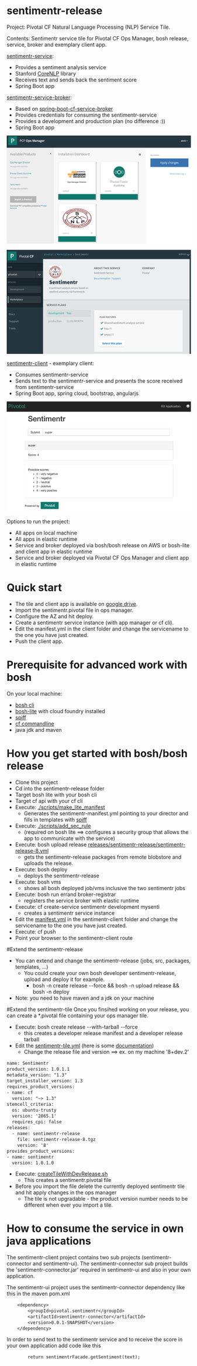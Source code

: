 # sentimentr-release
Project: Pivotal CF Natural Language Processing (NLP) Service Tile.

Contents: Sentimentr service tile for Pivotal CF Ops Manager, bosh release, service, broker and exemplary client app. 
 
[sentimentr-service](/src/sentimentr-service): 
- Provides a sentiment analysis service
- Stanford [CoreNLP](http://nlp.stanford.edu/software/corenlp.shtml) library
- Receives text and sends back the sentiment score
- Spring Boot app

[sentimentr-service-broker](/src/sentimentr-service-broker):
- Based on [spring-boot-cf-service-broker](https://github.com/cloudfoundry-community/spring-boot-cf-service-broker)
- Provides credentials for consuming the sentimentr-service
- Provides a development and production plan (no difference :))
- Spring Boot app

![Alt text](/docs/ops-manager.png?raw=true "tile")

![Alt text](/docs/app-manager.png?raw=true "app-manager")

[sentimentr-client](/sentimentr-client) - exemplary client:
- Consumes sentimentr-service
- Sends text to the sentimentr-service and presents the score received from sentimentr-service
- Spring Boot app, spring cloud, bootstrap, angularjs

![Alt text](/docs/sentimentr-client.png?raw=true "sentimentr-client")

Options to run the project:
- All apps on local machine
- All apps in elastic runtime
- Service and broker deployed via bosh/bosh release on AWS or bosh-lite and client app in elastic runtime 
- Service and broker deployed via Pivotal CF Ops Manager and client app in elastic runtime 

# Quick start
- The tile and client app is available on [google drive](https://drive.google.com/open?id=0B-JMhN27hCC8b0JVUFlHc3F6VE0&authuser=0).
- Import the sentimentr.pivotal file in ops manager.
- Configure the AZ and hit deploy.
- Create a sentimentr service instance (with app manager or cf cli).
- Edit the manifest.yml in the client folder and change the servicename to the one you have just created.
- Push the client app.

# Prerequisite for advanced work with bosh
On your local machine:
- [bosh cli](https://github.com/cloudfoundry-community/traveling-bosh)
- [bosh-lite](https://github.com/cloudfoundry/bosh-lite) with cloud foundry installed 
- [spiff](https://github.com/cloudfoundry-incubator/spiff/)
- [cf commandline](https://github.com/cloudfoundry/cli)
- java jdk and maven

# How you get started with bosh/bosh release
- Clone this project
- Cd into the sentimentr-release folder
- Target bosh lite with your bosh cli
- Target cf api with your cf cli 
- Execute: [./scripts/make_lite_manifest](/scripts/make_lite_manifest)
	- Generates the sentimentr-manifest.yml pointing to your director and fills in templates with [spiff](https://github.com/cloudfoundry-incubator/spiff/) 
- Execute: [./scripts/add_sec_rule](/scripts/add_sec_rule) 
	- (required on bosh lite ==> configures a security group that allows the app to communicate with the service)
- Execute: bosh upload release [releases/sentimentr-release/sentimentr-release-8.yml](/releases/sentimentr-release/sentimentr-release-8.yml)
	- gets the sentimentr-release packages from remote blobstore and uploads the release.
- Execute: bosh deploy
	- deploys the sentimentr-release
- Execute: bosh vms
	- shows all bosh deployed job/vms inclusive the two sentimentr jobs 
- Execute: bosh run errand broker-registrar
	- registers the service broker with elastic runtime
- Execute: cf create-service  sentimentr development mysenti
	- creates a sentimentr service instance  
- Edit the [manifest.yml](/sentimentr-client/manifest.yml) in the sentimentr-client folder and change the servicename to the one you have just created.
- Execute: cf push
- Point your browser to the sentimentr-client route

#Extend the sentimentr-release
- You can extend and change the sentimentr-release (jobs, src, packages, templates, ...)
	- You could create your own bosh developer sentimentr-release, upload and deploy it for example.
		- bosh -n create release --force && bosh -n upload release && bosh -n deploy
- Note: you need to have maven and a jdk on your machine 
	
#Extend the sentimentr-tile
Once you finsihed working on your release, you can create a *.pivotal file containing your ops manager tile.
- Execute: bosh create release --with-tarball --force
	- this creates a developer release manifest and a developer release tarball 
- Edit the [sentimentr-tile.yml](/sentimentr-tile.yml) (here is some [documentation](http://docs.pivotal.io/pivotalcf/packaging/))
	- Change the release file and version ==> ex. on my machine '8+dev.2'
```
name: Sentimentr                                    
product_version: 1.0.1.1                                     
metadata_version: "1.3"                                    
target_installer_version: 1.3
requires_product_versions:
- name: cf
  version: "~> 1.3"
stemcell_criteria:
  os: ubuntu-trusty
  version: '2865.1'
  requires_cpi: false
releases:                                                 
  - name: sentimentr-release
    file: sentimentr-release-8.tgz
    version: '8'
provides_product_versions:
- name: sentimentr
  version: 1.0.1.0
```
- Execute: [createTileWithDevRelease.sh](/createTileWithDevRelease.sh)
	- This creates a sentimentr.pivotal file 
- Before you import the file delete the currently deployed sentimentr tile and hit apply changes in the ops manager
	- The tile is not upgradable - the product version number needs to be different when ever you import a tile.

# How to consume the service in own java applications
The sentimentr-client project contains two sub projects (sentimentr-connector and sentimentr-ui). The sentimentr-connector sub project builds the 'sentimentr-connector.jar' required in sentimentr-ui and also in your own application.

The sentimentr-ui project uses the sentimentr-connector dependency like this in the maven pom.xml

		<dependency>
			<groupId>pivotal.sentimentr</groupId>
			<artifactId>sentimentr-connector</artifactId>
			<version>0.0.1-SNAPSHOT</version>
		</dependency>

In order to send text to the sentimentr service and to receive the score in your own application add code like this

			return sentimentrFacade.getSentiment(text);
